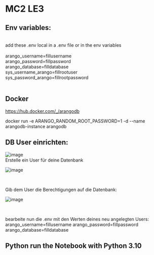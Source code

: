 # MC2 LE3

## Env variables:
<br>
add these .env local in a .env file or in the env variables
<br><br>
arango_username=fillusername
<br>
arango_password=fillpassword
<br>
arango_database=filldatabase
<br>
sys_username_arango=fillrootuser
<br>
sys_password_arango=fillrootpassword
<br>
<br>

## Docker 
https://hub.docker.com/_/arangodb

docker run -e ARANGO_RANDOM_ROOT_PASSWORD=1 -d --name arangodb-instance arangodb

## DB User einrichten:

![image](https://user-images.githubusercontent.com/32195170/211159486-1ebd168f-11cf-418d-8ee6-410e2e9b1643.png)
<br>
Erstelle ein User für deine Datenbank

![image](https://user-images.githubusercontent.com/32195170/211159530-e50894d6-53d5-4fa1-abca-1a819e08128e.png)

<br>
 
Gib dem User die Berechtigungen auf die Datenbank:

![image](https://user-images.githubusercontent.com/32195170/211159553-e5f816cf-992d-42f8-88b8-c12d46db870e.png)

<br>

bearbeite nun die .env mit den Werten deines neu angelegten Users:
arango_username=fillusername
arango_password=fillpassword
arango_database=filldatabase


## Python run the Notebook with Python 3.10
